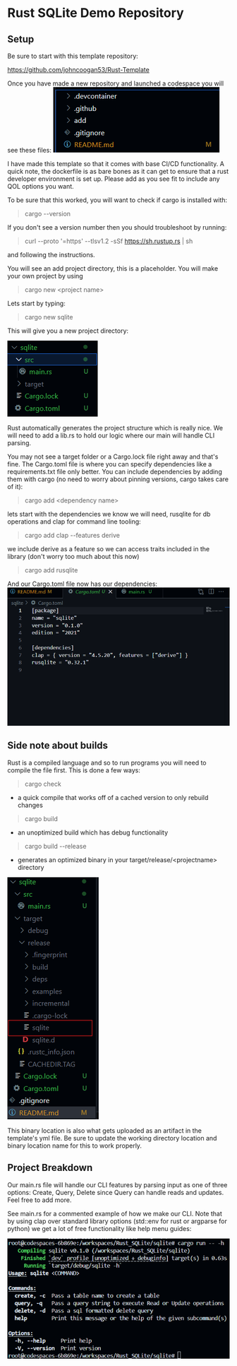 # Rust SQLite Demo Repository

## Setup
Be sure to start with this template repository:

https://github.com/johncoogan53/Rust-Template

Once you have made a new repository and launched a codespace you will see these files:
![alt text](readme_images/image.png)

I have made this template so that it comes with base CI/CD functionality. A quick note, the dockerfile is as bare bones as it can get to ensure that a rust developer environment is set up. Please add as you see fit to include any QOL options you want.

To be sure that this worked, you will want to check if cargo is installed with:

>cargo --version

If you don't see a version number then you should troubleshoot by running:

>curl --proto '=https' --tlsv1.2 -sSf https://sh.rustup.rs | sh

and following the instructions.

You will see an add project directory, this is a placeholder. You will make your own project by using 

>cargo new \<project name>

Lets start by typing:

>cargo new sqlite

This will give you a new project directory:

![alt text](<readme_images/image copy.png>)

Rust automatically generates the project structure which is really nice. We will need to add a lib.rs to hold our logic where our main will handle CLI parsing. 

You may not see a target folder or a Cargo.lock file right away and that's fine. The Cargo.toml file is where you can specify dependencies like a requirements.txt file only better. You can include dependencies by adding them with cargo (no need to worry about pinning versions, cargo takes care of it):

>cargo add \<dependency name>

lets start with the dependencies we know we will need, rusqlite for db operations and clap for command line tooling:

>cargo add clap --features derive

we include derive as a feature so we can access traits included in the library (don't worry too much about this now)

>cargo add rusqlite

And our Cargo.toml file now has our dependencies:
![alt text](<readme_images/image copy 2.png>)

## Side note about builds

Rust is a compiled language and so to run programs you will need to compile the file first. This is done a few ways:

>cargo check

* a quick compile that works off of a cached version to only rebuild changes

>cargo build

* an unoptimized build which has debug functionality

>cargo build --release

* generates an optimized binary in your target/release/\<projectname> directory

![alt text](<readme_images/image copy 3.png>)

This binary location is also what gets uploaded as an artifact in the template's yml file. Be sure to update the working directory location and binary location name for this to work properly.

## Project Breakdown

Our main.rs file will handle our CLI features by parsing input as one of three options: Create, Query, Delete since Query can handle reads and updates. Feel free to add more. 

See main.rs for a commented example of how we make our CLI. Note that by using clap over standard library options (std::env for rust or argparse for python) we get a lot of free functionality like help menu guides:

![alt text](<readme_images/image copy 4.png>)

